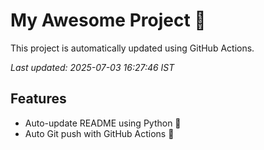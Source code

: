 # My Awesome Project 🚀

This project is automatically updated using GitHub Actions.

_Last updated: 2025-07-03 16:27:46 IST_

## Features
- Auto-update README using Python 🐍
- Auto Git push with GitHub Actions 🤖
